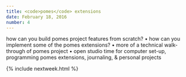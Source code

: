 ```yaml
---
title: <code>pomes</code> extensions
date: February 18, 2016
number: 4
---
```


how can you build pomes project features from scratch? • how can you implement some of the pomes extensions? • more of a technical walk-through of pomes project • open studio time for computer set-up, programming pomes extensions, journaling, & personal projects

{% include nextweek.html %}

